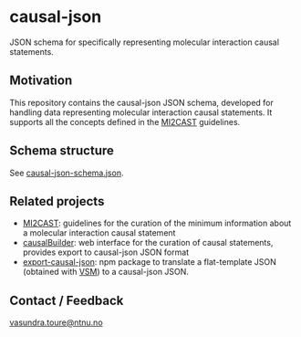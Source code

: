 # causal-json

JSON schema for specifically representing molecular interaction causal statements. 

## Motivation

This repository contains the causal-json JSON schema, developed for handling data representing molecular interaction causal statements. It supports all the concepts defined in the [MI2CAST](https://github.com/MI2CAST/MI2CAST) guidelines.

## Schema structure

See [causal-json-schema.json](https://github.com/vtoure/causal-json/blob/master/schema/causal-json-schema.json).
 
## Related projects
* [MI2CAST](https://github.com/MI2CAST/MI2CAST): guidelines for the curation of the minimum information about a molecular interaction causal statement
* [causalBuilder](https://vtoure.github.io/causalBuilder/): web interface for the curation of causal statements, provides export to causal-json JSON format
* [export-causal-json](https://github.com/vtoure/export-causal-json/): npm package to translate a flat-template JSON (obtained with [VSM](https://github.com/vsmjs/)) to a causal-json JSON. 
 
## Contact / Feedback

[vasundra.toure@ntnu.no](mailto:vasundra.toure@ntnu.no)
